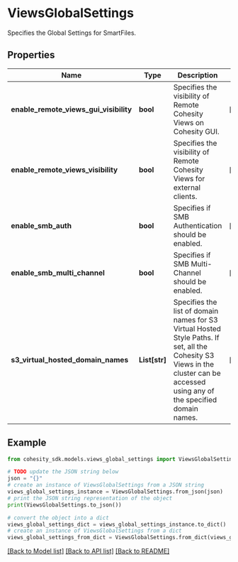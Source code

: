 # ViewsGlobalSettings

Specifies the Global Settings for SmartFiles.

## Properties

Name | Type | Description | Notes
------------ | ------------- | ------------- | -------------
**enable_remote_views_gui_visibility** | **bool** | Specifies the visibility of Remote Cohesity Views on Cohesity GUI. | [optional] 
**enable_remote_views_visibility** | **bool** | Specifies the visibility of Remote Cohesity Views for external clients. | [optional] 
**enable_smb_auth** | **bool** | Specifies if SMB Authentication should be enabled. | [optional] 
**enable_smb_multi_channel** | **bool** | Specifies if SMB Multi-Channel should be enabled. | [optional] 
**s3_virtual_hosted_domain_names** | **List[str]** | Specifies the list of domain names for S3 Virtual Hosted Style Paths. If set, all the Cohesity S3 Views in the cluster can be accessed using any of the specified domain names. | [optional] 

## Example

```python
from cohesity_sdk.models.views_global_settings import ViewsGlobalSettings

# TODO update the JSON string below
json = "{}"
# create an instance of ViewsGlobalSettings from a JSON string
views_global_settings_instance = ViewsGlobalSettings.from_json(json)
# print the JSON string representation of the object
print(ViewsGlobalSettings.to_json())

# convert the object into a dict
views_global_settings_dict = views_global_settings_instance.to_dict()
# create an instance of ViewsGlobalSettings from a dict
views_global_settings_from_dict = ViewsGlobalSettings.from_dict(views_global_settings_dict)
```
[[Back to Model list]](../README.md#documentation-for-models) [[Back to API list]](../README.md#documentation-for-api-endpoints) [[Back to README]](../README.md)


